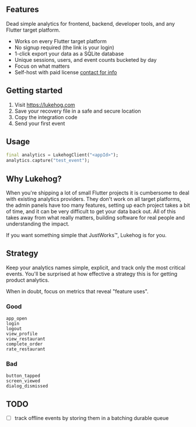 ## Features

Dead simple analytics for frontend, backend, developer tools, and any Flutter target platform.

- Works on every Flutter target platform
- No signup required (the link is your login)
- 1-click export your data as a SQLite database
- Unique sessions, users, and event counts bucketed by day
- Focus on what matters
- Self-host with paid license [contact for info](mailto:lukepighetti+lukehog@gmail.com)

## Getting started

1. Visit https://lukehog.com
1. Save your recovery file in a safe and secure location
1. Copy the integration code
1. Send your first event

## Usage

```dart
final analytics = LukehogClient("<appId>");
analytics.capture("test_event");
```

## Why Lukehog?

When you're shipping a lot of small Flutter projects it is cumbersome to deal with existing analytics providers. They don't work on all target platforms, the admin panels have too many features, setting up each project takes a bit of time, and it can be very difficult to get your data back out. All of this takes away from what really matters, building software for real people and understanding the impact.

If you want something simple that JustWorks™, Lukehog is for you.

## Strategy

Keep your analytics names simple, explicit, and track only the most critical events. You'll be surprised at how effective a strategy this is for getting product analytics.

When in doubt, focus on metrics that reveal "feature uses".

### Good

```
app_open
login
logout
view_profile
view_restaurant
complete_order
rate_restaurant
```

### Bad

```
button_tapped
screen_viewed
dialog_dismissed
```

## TODO

- [ ] track offline events by storing them in a batching durable queue